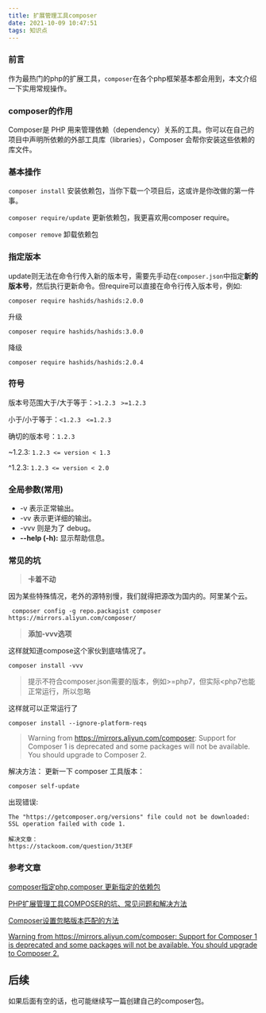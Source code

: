 ```yaml
---
title: 扩展管理工具composer
date: 2021-10-09 10:47:51
tags: 知识点
---
```


### 前言

作为最热门的php的扩展工具，`composer`在各个php框架基本都会用到，本文介绍一下实用常规操作。

### composer的作用

Composer是 PHP 用来管理依赖（dependency）关系的工具。你可以在自己的项目中声明所依赖的外部工具库（libraries），Composer 会帮你安装这些依赖的库文件。

### 基本操作

`composer install` 安装依赖包，当你下载一个项目后，这或许是你改做的第一件事。

`composer require/update` 更新依赖包，我更喜欢用composer require。

`composer remove` 卸载依赖包

### 指定版本

update则无法在命令行传入新的版本号，需要先手动在`composer.json`中指定**新的版本号**，然后执行更新命令。但require可以直接在命令行传入版本号，例如:

```
composer require hashids/hashids:2.0.0
```

升级

```
composer require hashids/hashids:3.0.0
```

降级

```
composer require hashids/hashids:2.0.4
```

### 符号

版本号范围大于/大于等于：`>1.2.3` ` >=1.2.3`

小于/小于等于：`<1.2.3` ` <=1.2.3`

确切的版本号：`1.2.3`

~1.2.3: `1.2.3 <= version < 1.3`

^1.2.3: `1.2.3 <= version < 2.0`

### 全局参数(常用)

- -v 表示正常输出。
- -vv 表示更详细的输出。
- -vvv 则是为了 debug。
- **--help (-h):** 显示帮助信息。

### 常见的坑

> **卡着不动**

因为某些特殊情况，老外的源特别慢，我们就得把源改为国内的。阿里某个云。

```
 composer config -g repo.packagist composer https://mirrors.aliyun.com/composer/
```



> **添加-vvv选项**

这样就知道compose这个家伙到底啥情况了。

```
composer install -vvv
```



> 提示不符合composer.json需要的版本，例如>=php7，但实际<php7也能正常运行，所以忽略

这样就可以正常运行了

```
composer install --ignore-platform-reqs
```



> Warning from https://mirrors.aliyun.com/composer: Support for Composer 1 is deprecated and some packages will not be available. You should upgrade to Composer 2.

解决方法：
更新一下 composer 工具版本：

```
composer self-update
```

出现错误:

```
The "https://getcomposer.org/versions" file could not be downloaded: SSL operation failed with code 1.

解决文章：
https://stackoom.com/question/3t3EF
```

### 参考文章

[composer指定php,composer 更新指定的依赖包](https://blog.csdn.net/weixin_29525745/article/details/116037185)

[PHP扩展管理工具COMPOSER的坑、常见问题和解决方法](https://www.freesion.com/article/22651405122/)

[Composer设置忽略版本匹配的方法](http://www.thinkphp.cn/code/2430.html)

[Warning from https://mirrors.aliyun.com/composer: Support for Composer 1 is deprecated and some packages will not be available. You should upgrade to Composer 2.](https://www.cnblogs.com/aze999/p/15062222.html)



## 后续

如果后面有空的话，也可能继续写一篇创建自己的composer包。
